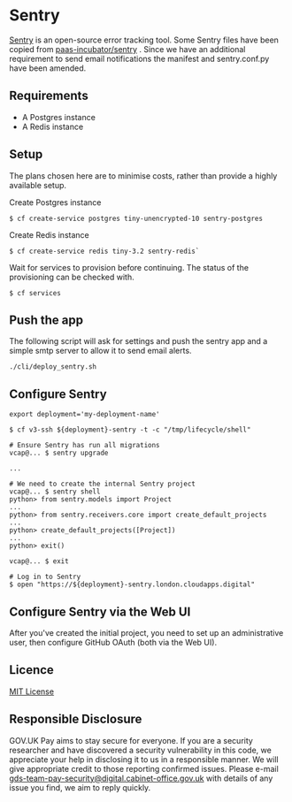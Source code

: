 # Sentry

[Sentry](https://www.sentry.io) is an open-source error tracking tool. Some Sentry
files have been copied from [paas-incubator/sentry](https://github.com/alphagov/paas-incubator/tree/master/sentry)
. Since we have an additional requirement to send email notifications the manifest
and sentry.conf.py have been amended.

## Requirements

- A Postgres instance
- A Redis instance

## Setup

The plans chosen here are to minimise costs, rather than provide a highly
available setup.


Create Postgres instance

```
$ cf create-service postgres tiny-unencrypted-10 sentry-postgres
```

Create Redis instance

```
$ cf create-service redis tiny-3.2 sentry-redis`
```

Wait for services to provision before continuing. The status of the provisioning can be checked with.
```
$ cf services
```

## Push the app
The following script will ask for settings and push the sentry app and a simple
smtp server to allow it to send email alerts.
```
./cli/deploy_sentry.sh
```

## Configure Sentry

```
export deployment='my-deployment-name'

$ cf v3-ssh ${deployment}-sentry -t -c "/tmp/lifecycle/shell"

# Ensure Sentry has run all migrations
vcap@... $ sentry upgrade

...

# We need to create the internal Sentry project
vcap@... $ sentry shell
python> from sentry.models import Project
...
python> from sentry.receivers.core import create_default_projects
...
python> create_default_projects([Project])
...
python> exit()

vcap@... $ exit

# Log in to Sentry
$ open "https://${deployment}-sentry.london.cloudapps.digital"
```

## Configure Sentry via the Web UI

After you've created the initial project, you need to set up an administrative
user, then configure GitHub OAuth (both via the Web UI).

## Licence
[MIT License](LICENCE)

## Responsible Disclosure
GOV.UK Pay aims to stay secure for everyone. If you are a security researcher and have discovered a security vulnerability in this code, we appreciate your help in disclosing it to us in a responsible manner. We will give appropriate credit to those reporting confirmed issues. Please e-mail gds-team-pay-security@digital.cabinet-office.gov.uk with details of any issue you find, we aim to reply quickly.
